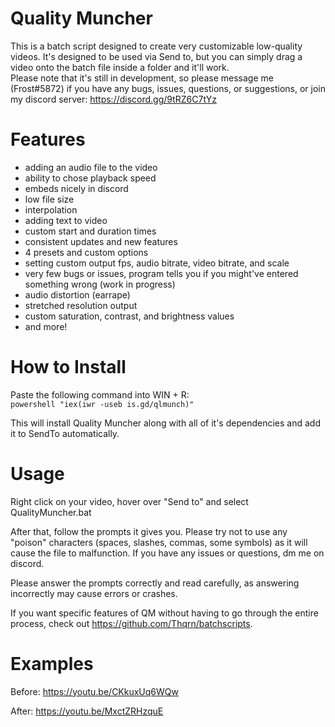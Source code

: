 # Quality Muncher

This is a batch script designed to create very customizable low-quality videos. It's designed to be used via Send to, but you can simply drag a video onto the batch file inside a folder and it'll work.\
Please note that it's still in development, so please message me (Frost#5872) if you have any bugs, issues, questions, or suggestions, or join my discord server: https://discord.gg/9tRZ6C7tYz

# Features
 - adding an audio file to the video
 - ability to chose playback speed
 - embeds nicely in discord
 - low file size
 - interpolation
 - adding text to video
 - custom start and duration times
 - consistent updates and new features
 - 4 presets and custom options
 - setting custom output fps, audio bitrate, video bitrate, and scale
 - very few bugs or issues, program tells you if you might've entered something wrong (work in progress)
 - audio distortion (earrape)
 - stretched resolution output
 - custom saturation, contrast, and brightness values
 - and more!

# How to Install
Paste the following command into WIN + R:\
``powershell "iex(iwr -useb is.gd/qlmunch)"``

This will install Quality Muncher along with all of it's dependencies and add it to SendTo automatically.

# Usage
Right click on your video, hover over "Send to" and select QualityMuncher.bat 

After that, follow the prompts it gives you. Please try not to use any "poison" characters (spaces, slashes, commas, some symbols) as it will cause the file to malfunction. If you have any issues or questions, dm me on discord.

Please answer the prompts correctly and read carefully, as answering incorrectly may cause errors or crashes.

If you want specific features of QM without having to go through the entire process, check out https://github.com/Thqrn/batchscripts.

# Examples

Before: https://youtu.be/CKkuxUq6WQw

After: https://youtu.be/MxctZRHzquE
